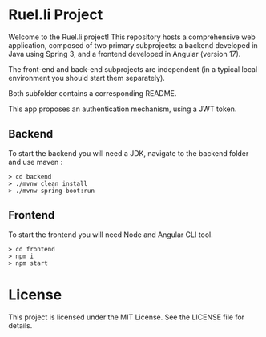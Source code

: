 # Ruel.li Project
Welcome to the Ruel.li project! This repository hosts a comprehensive web application, composed of two primary subprojects: a backend developed in Java using Spring 3, and a frontend developed in Angular (version 17).

The front-end and back-end subprojects are independent (in a typical local environment you should start them separately).

Both subfolder contains a corresponding README.

This app proposes an authentication mechanism, using a JWT token. 

## Backend
To start the backend you will need a JDK, navigate to the backend folder and use maven : 
```
> cd backend
> ./mvnw clean install
> ./mvnw spring-boot:run
```

## Frontend
To start the frontend you will need Node and Angular CLI tool.
```
> cd frontend
> npm i
> npm start
```

# License
This project is licensed under the MIT License. See the LICENSE file for details.

